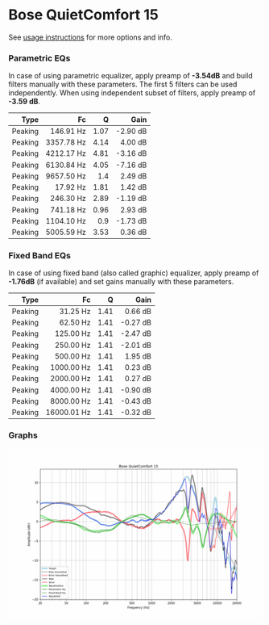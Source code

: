 # Bose QuietComfort 15
See [usage instructions](https://github.com/jaakkopasanen/AutoEq#usage) for more options and info.

### Parametric EQs
In case of using parametric equalizer, apply preamp of **-3.54dB** and build filters manually
with these parameters. The first 5 filters can be used independently.
When using independent subset of filters, apply preamp of **-3.59 dB**.

| Type    | Fc         |    Q | Gain     |
|--------:|-----------:|-----:|---------:|
| Peaking | 146.91 Hz  | 1.07 | -2.90 dB |
| Peaking | 3357.78 Hz | 4.14 | 4.00 dB  |
| Peaking | 4212.17 Hz | 4.81 | -3.16 dB |
| Peaking | 6130.84 Hz | 4.05 | -7.16 dB |
| Peaking | 9657.50 Hz | 1.4  | 2.49 dB  |
| Peaking | 17.92 Hz   | 1.81 | 1.42 dB  |
| Peaking | 246.30 Hz  | 2.89 | -1.19 dB |
| Peaking | 741.18 Hz  | 0.96 | 2.93 dB  |
| Peaking | 1104.10 Hz | 0.9  | -1.73 dB |
| Peaking | 5005.59 Hz | 3.53 | 0.36 dB  |

### Fixed Band EQs
In case of using fixed band (also called graphic) equalizer, apply preamp of **-1.76dB**
(if available) and set gains manually with these parameters.

| Type    | Fc          |    Q | Gain     |
|--------:|------------:|-----:|---------:|
| Peaking | 31.25 Hz    | 1.41 | 0.66 dB  |
| Peaking | 62.50 Hz    | 1.41 | -0.27 dB |
| Peaking | 125.00 Hz   | 1.41 | -2.47 dB |
| Peaking | 250.00 Hz   | 1.41 | -2.01 dB |
| Peaking | 500.00 Hz   | 1.41 | 1.95 dB  |
| Peaking | 1000.00 Hz  | 1.41 | 0.23 dB  |
| Peaking | 2000.00 Hz  | 1.41 | 0.27 dB  |
| Peaking | 4000.00 Hz  | 1.41 | -0.90 dB |
| Peaking | 8000.00 Hz  | 1.41 | -0.43 dB |
| Peaking | 16000.01 Hz | 1.41 | -0.32 dB |

### Graphs
![](./Bose%20QuietComfort%2015.png)